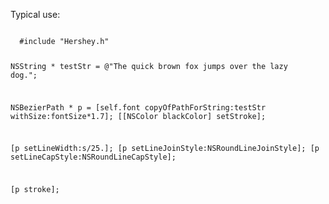 
Typical use:

<code>
  #include "Hershey.h"

  NSString * testStr = @"The quick brown fox jumps over the lazy dog.";
    
  NSBezierPath * p = [self.font copyOfPathForString:testStr
                                     withSize:fontSize*1.7];
  [[NSColor blackColor] setStroke];
    
  [p setLineWidth:s/25.];
  [p setLineJoinStyle:NSRoundLineJoinStyle];
  [p setLineCapStyle:NSRoundLineCapStyle];

  [p stroke];

</code>

